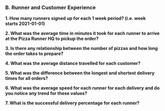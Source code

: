 ### B. Runner and Customer Experience 

**1. How many runners signed up for each 1 week period? (i.e. week starts 2021-01-01)**

**2. What was the average time in minutes it took for each runner to arrive at the Pizza Runner HQ to pickup the order?**

**3. Is there any relationship between the number of pizzas and how long the order takes to prepare?**

**4. What was the average distance travelled for each customer?**

**5. What was the difference between the longest and shortest delivery times for all orders?**

**6. What was the average speed for each runner for each delivery and do you notice any trend for these values?**

**7. What is the successful delivery percentage for each runner?**



